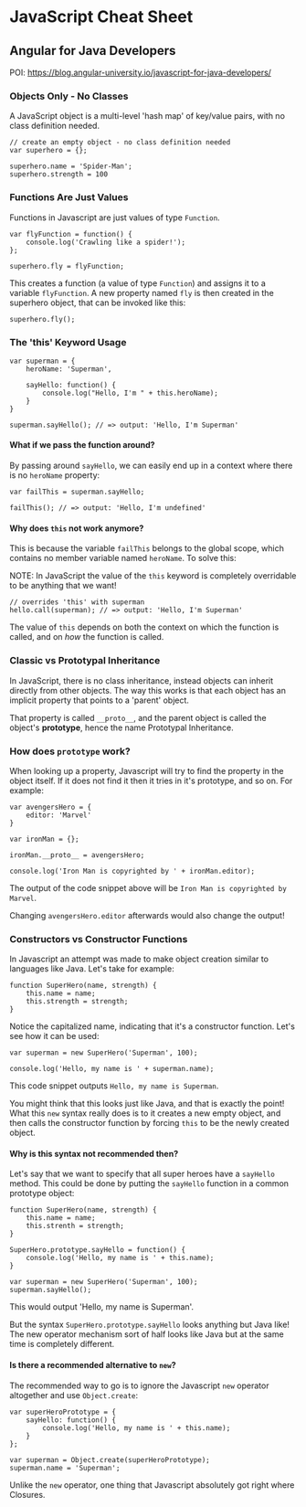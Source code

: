 # JavaScript Cheat Sheet

## Angular for Java Developers

POI: https://blog.angular-university.io/javascript-for-java-developers/

### Objects Only - No Classes

A JavaScript object is a multi-level 'hash map' of key/value pairs, with no class definition needed.

    // create an empty object - no class definition needed
    var superhero = {};

    superhero.name = 'Spider-Man';
    superhero.strength = 100

### Functions Are Just Values

Functions in Javascript are just values of type `Function`.

    var flyFunction = function() {
        console.log('Crawling like a spider!');
    };

    superhero.fly = flyFunction;

This creates a function (a value of type `Function`) and assigns it to a variable `flyFunction`. 
A new property named `fly` is then created in the superhero object, that can be invoked like this:

    superhero.fly();

### The 'this' Keyword Usage

    var superman = {
        heroName: 'Superman',

        sayHello: function() {
            console.log("Hello, I'm " + this.heroName);
        }
    }

    superman.sayHello(); // => output: 'Hello, I'm Superman'

#### What if we pass the function around?

By passing around `sayHello`, we can easily end up in a context where there is no `heroName` property:

    var failThis = superman.sayHello;

    failThis(); // => output: 'Hello, I'm undefined'

#### Why does `this` not work anymore?

This is because the variable `failThis` belongs to the global scope, which contains no member variable named `heroName`.
To solve this:

NOTE: In JavaScript the value of the `this` keyword is completely overridable to be anything that we want!

    // overrides 'this' with superman
    hello.call(superman); // => output: 'Hello, I'm Superman'

The value of `this` depends on both the context on which the function is called, and on *how* the function is called.

### Classic vs Prototypal Inheritance

In JavaScript, there is no class inheritance, instead objects can inherit directly from other objects.
The way this works is that each object has an implicit property that points to a 'parent' object.

That property is called `__proto__`, and the parent object is called the object's **prototype**, hence the name Prototypal Inheritance.

### How does `prototype` work?

When looking up a property, Javascript will try to find the property in the object itself.
If it does not find it then it tries in it's prototype, and so on.
For example:

    var avengersHero = {
        editor: 'Marvel'
    }

    var ironMan = {};

    ironMan.__proto__ = avengersHero;

    console.log('Iron Man is copyrighted by ' + ironMan.editor);

The output of the code snippet above will be `Iron Man is copyrighted by Marvel`.

Changing `avengersHero.editor` afterwards would also change the output!

### Constructors vs Constructor Functions

In Javascript an attempt was made to make object creation similar to languages like Java. Let's take for example:

    function SuperHero(name, strength) {
        this.name = name;
        this.strength = strength;
    }

Notice the capitalized name, indicating that it's a constructor function. Let's see how it can be used:

    var superman = new SuperHero('Superman', 100);

    console.log('Hello, my name is ' + superman.name);

This code snippet outputs `Hello, my name is Superman`.

You might think that this looks just like Java, and that is exactly the point! 
What this `new` syntax really does is to it creates a new empty object, and then calls the constructor function by forcing `this` to be the newly created object.

#### Why is this syntax not recommended then?

Let's say that we want to specify that all super heroes have a `sayHello` method.
This could be done by putting the `sayHello` function in a common prototype object:

    function SuperHero(name, strength) {
        this.name = name;
        this.strenth = strength;
    }

    SuperHero.prototype.sayHello = function() {
        console.log('Hello, my name is ' + this.name);
    }

    var superman = new SuperHero('Superman', 100);
    superman.sayHello();

This would output 'Hello, my name is Superman'.

But the syntax `SuperHero.prototype.sayHello` looks anything but Java like!
The new operator mechanism sort of half looks like Java but at the same time is completely different.

#### Is there a recommended alternative to `new`?

The recommended way to go is to ignore the Javascript `new` operator altogether and use `Object.create`:

    var superHeroPrototype = {
        sayHello: function() {
            console.log('Hello, my name is ' + this.name);
        }
    };

    var superman = Object.create(superHeroPrototype);
    superman.name = 'Superman';

Unlike the `new` operator, one thing that Javascript absolutely got right where Closures.